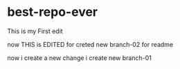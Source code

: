 # best-repo-ever
This is my First edit

now THIS is EDITED for creted new branch-02 for readme

now i create a new change i create new branch-01

